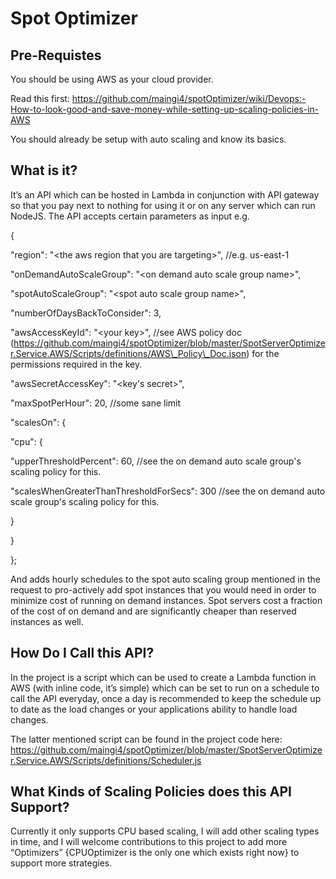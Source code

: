 Spot Optimizer
==============

Pre-Requistes
-------------

You should be using AWS as your cloud provider.

Read this first: <https://github.com/maingi4/spotOptimizer/wiki/Devops:-How-to-look-good-and-save-money-while-setting-up-scaling-policies-in-AWS>

You should already be setup with auto scaling and know its basics.

What is it?
-----------

It’s an API which can be hosted in Lambda in conjunction with API gateway so that you pay next to nothing for using it or on any server which can run NodeJS. The API accepts certain parameters as input e.g.

{

"region": "&lt;the aws region that you are targeting&gt;", //e.g. us-east-1

"onDemandAutoScaleGroup": "&lt;on demand auto scale group name&gt;",

"spotAutoScaleGroup": "&lt;spot auto scale group name&gt;",

"numberOfDaysBackToConsider": 3,

"awsAccessKeyId": "&lt;your key&gt;", //see AWS policy doc (https://github.com/maingi4/spotOptimizer/blob/master/SpotServerOptimizer.Service.AWS/Scripts/definitions/AWS\_Policy\_Doc.json) for the permissions required in the key.

"awsSecretAccessKey": "&lt;key's secret&gt;",

"maxSpotPerHour": 20, //some sane limit

"scalesOn": {

"cpu": {

"upperThresholdPercent": 60, //see the on demand auto scale group's scaling policy for this.

"scalesWhenGreaterThanThresholdForSecs": 300 //see the on demand auto scale group's scaling policy for this.

}

}

};

And adds hourly schedules to the spot auto scaling group mentioned in the request to pro-actively add spot instances that you would need in order to minimize cost of running on demand instances. Spot servers cost a fraction of the cost of on demand and are significantly cheaper than reserved instances as well.

How Do I Call this API?
-----------------------

In the project is a script which can be used to create a Lambda function in AWS (with inline code, it’s simple) which can be set to run on a schedule to call the API everyday, once a day is recommended to keep the schedule up to date as the load changes or your applications ability to handle load changes.

The latter mentioned script can be found in the project code here: <https://github.com/maingi4/spotOptimizer/blob/master/SpotServerOptimizer.Service.AWS/Scripts/definitions/Scheduler.js>

What Kinds of Scaling Policies does this API Support?
-----------------------------------------------------

Currently it only supports CPU based scaling, I will add other scaling types in time, and I will welcome contributions to this project to add more “Optimizers” {CPUOptimizer is the only one which exists right now} to support more strategies.
